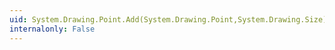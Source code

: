 ```yaml
---
uid: System.Drawing.Point.Add(System.Drawing.Point,System.Drawing.Size)
internalonly: False
---
```

